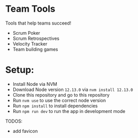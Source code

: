 # Team Tools
Tools that help teams succeed!

- Scrum Poker
- Scrum Retrospectives
- Velocity Tracker
- Team building games

# Setup:
- Install Node via NVM
- Download Node version `12.13.0` via `nvm install 12.13.0`
- Clone this repository and go to this repository
- Run `nvm use` to use the correct node version
- Run `npm install` to install dependencies
- Run `npm run dev` to run the app in development mode

TODOS:
- add favicon
